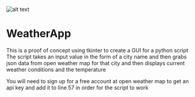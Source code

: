 ![alt text](https://github.com/moengiant/WeatherApp/blob/master/logos/weatherApp.png?raw=true)

# WeatherApp
 This is a proof of concept using tkinter to create a GUI for a python script
 The script takes an input value in the form of a city name and then grabs json data from open weather map for that city and then displays
 current weather conditions and the temperature
 
 You will need to sign up for a free account at open weather map to get an api key and add it to line 57 in order for the script to work 
